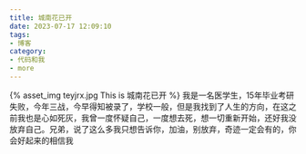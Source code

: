 ```yaml
---
title: 城南花已开
date: 2023-07-17 12:09:10
tags:
- 博客
category:
- 代码和我
- more
---
```

{% asset_img teyjrx.jpg This is 城南花已开 %}
我是一名医学生，15年毕业考研失败，今年三战，今早得知被录了，学校一般，但是我找到了人生的方向，在这之前我也是心如死灰，我曾一度怀疑自己，一度想去死，想一切重新开始，还好我没放弃自己。兄弟，说了这么多我只想告诉你，加油，别放弃，奇迹一定会有的，你会好起来的相信我